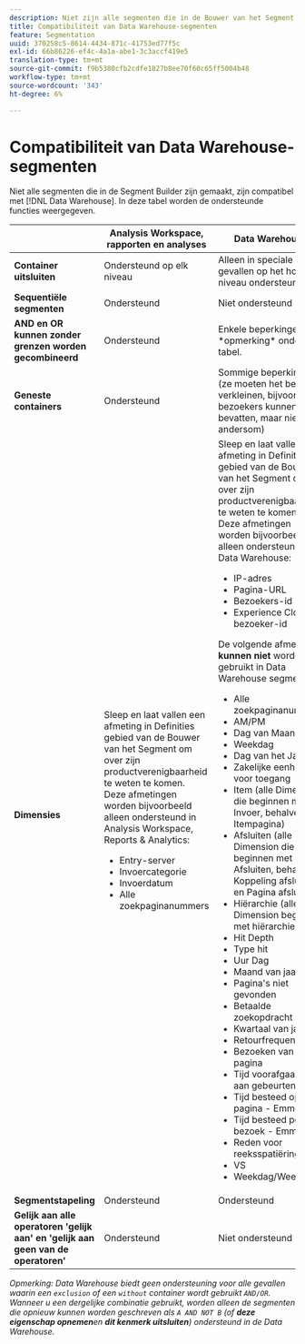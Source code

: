 ```yaml
---
description: Niet zijn alle segmenten die in de Bouwer van het Segment worden gecreeerd compatibel met Data Warehouse. In deze tabel worden de ondersteunde functies weergegeven.
title: Compatibiliteit van Data Warehouse-segmenten
feature: Segmentation
uuid: 370258c5-8614-4434-871c-41753ed77f5c
exl-id: 66b86226-ef4c-4a1a-abe1-3c3accf419e5
translation-type: tm+mt
source-git-commit: f9b5380cfb2cdfe1827b8ee70f60c65ff5004b48
workflow-type: tm+mt
source-wordcount: '343'
ht-degree: 6%

---
```


# Compatibiliteit van Data Warehouse-segmenten

Niet alle segmenten die in de Segment Builder zijn gemaakt, zijn compatibel met [!DNL Data Warehouse]. In deze tabel worden de ondersteunde functies weergegeven.

<table> 
 <thead> 
  <tr> 
   <th> </th> 
   <th> Analysis Workspace, rapporten en analyses </th> 
   <th> Data Warehouse </th> 
  </tr> 
 </thead>
 <tbody> 
  <tr> 
   <td > <b>Container uitsluiten</b> </td> 
   <td> Ondersteund op elk niveau </td> 
   <td> Alleen in speciale gevallen op het hoogste niveau ondersteund </td> 
  </tr> 
  <tr> 
   <td> <b>Sequentiële segmenten</b> </td> 
   <td> Ondersteund </td> 
   <td> Niet ondersteund </td> 
  </tr> 
  <tr> 
   <td> <b>AND en OR kunnen zonder grenzen worden gecombineerd</b> </td> 
   <td> Ondersteund </td> 
   <td> Enkele beperkingen. Zie *opmerking* onder tabel. </td> 
  </tr> 
  <tr> 
   <td> <b>Geneste containers</b> </td> 
   <td> Ondersteund </td> 
   <td> Sommige beperkingen (ze moeten het bereik verkleinen, bijvoorbeeld bezoekers kunnen hits bevatten, maar niet andersom) </td> 
  </tr> 
  <tr> 
   <td> <b>Dimensies</b> </td> 
   <td>Sleep en laat vallen een afmeting in <span class="uicontrol"> Definities </span> gebied van de Bouwer van het Segment om over zijn productverenigbaarheid te weten te komen. Deze afmetingen worden bijvoorbeeld alleen ondersteund in Analysis Workspace, Reports &amp; Analytics: 
    <ul> 
     <li>Entry-server </li> 
     <li>Invoercategorie </li> 
     <li>Invoerdatum </li> 
     <li>Alle zoekpaginanummers </li> 
    </ul> </td> 
   <td> Sleep en laat vallen een afmeting in <span class="uicontrol"> Definities </span> gebied van de Bouwer van het Segment om over zijn productverenigbaarheid te weten te komen. Deze afmetingen worden bijvoorbeeld alleen ondersteund in Data Warehouse: 
    <ul> 
     <li>IP-adres </li> 
     <li>Pagina-URL </li> 
     <li>Bezoekers-id </li> 
     <li>Experience Cloud-bezoeker-id </li> 
    </ul> <p>De volgende afmetingen <b>kunnen niet </b>worden gebruikt in Data Warehouse segmenten: </p> 
    <ul> 
     <li>Alle zoekpaginanummers </li> 
     <li>AM/PM </li> 
     <li>Dag van Maand </li> 
     <li>Weekdag </li> 
     <li>Dag van het Jaar </li> 
     <li>Zakelijke eenheid voor toegang </li> 
     <li>Item (alle Dimension die beginnen met Invoer, behalve Itempagina) </li> 
     <li>Afsluiten (alle Dimension die beginnen met Afsluiten, behalve Koppeling afsluiten en Pagina afsluiten) </li> 
     <li>Hiërarchie (alle Dimension beginnen met hiërarchie) </li> 
     <li>Hit Depth </li> 
     <li>Type hit </li> 
     <li>Uur Dag </li> 
     <li>Maand van jaar </li> 
     <li>Pagina's niet gevonden </li> 
     <li>Betaalde zoekopdracht </li> 
     <li>Kwartaal van jaar </li> 
     <li>Retourfrequentie </li> 
     <li>Bezoeken van één pagina </li> 
     <li>Tijd voorafgaand aan gebeurtenis </li> 
     <li>Tijd besteed op pagina - Emmerd </li> 
     <li>Tijd besteed per bezoek - Emmerd </li> 
     <li>Reden voor reeksspatiëring </li> 
     <li>VS </li> 
     <li>Weekdag/Weekend </li> 
    </ul> </td> 
  </tr> 
  <tr> 
   <td> <b>Segmentstapeling</b> </td> 
   <td> Ondersteund </td> 
   <td> Ondersteund </td> 
  </tr>
  <tr>
    <td><b>Gelijk aan alle operatoren 'gelijk aan' en 'gelijk aan geen van de operatoren'</b></td>
    <td>Ondersteund</td>
    <td>Niet ondersteund</td>
  </tr>
 </tbody> 
</table>

*Opmerking: Data Warehouse biedt geen ondersteuning voor alle gevallen waarin een  `exclusion` of een  `without` container wordt gebruikt  `AND/OR`. Wanneer u een dergelijke combinatie gebruikt, worden alleen de segmenten die opnieuw kunnen worden geschreven als `A AND NOT B` (of **deze eigenschap opnemen**en **dit kenmerk uitsluiten**) ondersteund in de Data Warehouse.*

